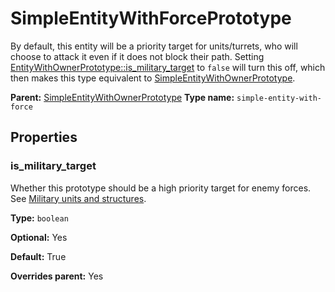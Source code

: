 # SimpleEntityWithForcePrototype

By default, this entity will be a priority target for units/turrets, who will choose to attack it even if it does not block their path. Setting [EntityWithOwnerPrototype::is_military_target](prototype:EntityWithOwnerPrototype::is_military_target) to `false` will turn this off, which then makes this type equivalent to [SimpleEntityWithOwnerPrototype](prototype:SimpleEntityWithOwnerPrototype).

**Parent:** [SimpleEntityWithOwnerPrototype](SimpleEntityWithOwnerPrototype.md)
**Type name:** `simple-entity-with-force`

## Properties

### is_military_target

Whether this prototype should be a high priority target for enemy forces. See [Military units and structures](https://wiki.factorio.com/Military_units_and_structures).

**Type:** `boolean`

**Optional:** Yes

**Default:** True

**Overrides parent:** Yes

